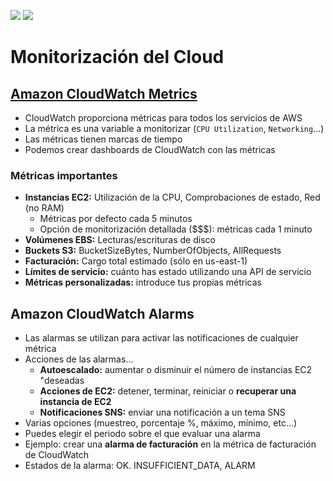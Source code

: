 [![](https://img.shields.io/badge/<-FF4859?style=for-the-badge)](../11_Cloud_Integrations/README.md)
[![](https://img.shields.io/badge/CONTENT_TABLE-175074?style=for-the-badge)](../README.md)
<!-- [![](https://img.shields.io/badge/>-FF4859?style=for-the-badge)](../10_Get_Advantage_Of_Cloud//README.md) -->

# Monitorización del Cloud

## [Amazon CloudWatch Metrics](https://aws.amazon.com/cloudwatch)
- CloudWatch proporciona métricas para todos los servicios de AWS
- La métrica es una variable a monitorizar (`CPU Utilization`, `Networking`...)
- Las métricas tienen marcas de tiempo
- Podemos crear dashboards de CloudWatch con las métricas

### Métricas importantes
- **Instancias EC2:** Utilización de la CPU, Comprobaciones de estado, Red
(no RAM)
    - Métricas por defecto cada 5 minutos
    - Opción de monitorización detallada ($$$): métricas cada 1 minuto
- **Volúmenes EBS:** Lecturas/escrituras de disco
- **Buckets S3:** BucketSizeBytes, NumberOfObjects, AllRequests
- **Facturación:** Cargo total estimado (sólo en us-east-1)
- **Límites de servicio:** cuánto has estado utilizando una API de servicio
- **Métricas personalizadas:** introduce tus propias métricas

## Amazon CloudWatch Alarms
- Las alarmas se utilizan para activar las notificaciones de cualquier métrica
- Acciones de las alarmas...
    - **Autoescalado:** aumentar o disminuir el número de instancias EC2 "deseadas
    - **Acciones de EC2:** detener, terminar, reiniciar o **recuperar una instancia de EC2**
    - **Notificaciones SNS:** enviar una notificación a un tema SNS
- Varias opciones (muestreo, porcentaje %, máximo, mínimo, etc...)
- Puedes elegir el periodo sobre el que evaluar una alarma
- Ejemplo: crear una **alarma de facturación** en la métrica de facturación de CloudWatch
- Estados de la alarma: OK. INSUFFICIENT_DATA, ALARM
